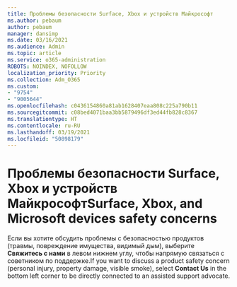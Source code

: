 ```yaml
---
title: Проблемы безопасности Surface, Xbox и устройств Майкрософт
ms.author: pebaum
author: pebaum
manager: dansimp
ms.date: 03/16/2021
ms.audience: Admin
ms.topic: article
ms.service: o365-administration
ROBOTS: NOINDEX, NOFOLLOW
localization_priority: Priority
ms.collection: Adm_O365
ms.custom:
- "9754"
- "9005644"
ms.openlocfilehash: c0436154860a81ab1628407eaa808c225a790b11
ms.sourcegitcommit: c08bed4071baa3bb5879496df3ed44fb828c8367
ms.translationtype: HT
ms.contentlocale: ru-RU
ms.lasthandoff: 03/19/2021
ms.locfileid: "50898179"
---
```

# <a name="surface-xbox-and-microsoft-devices-safety-concerns"></a><span data-ttu-id="41c8d-102">Проблемы безопасности Surface, Xbox и устройств Майкрософт</span><span class="sxs-lookup"><span data-stu-id="41c8d-102">Surface, Xbox, and Microsoft devices safety concerns</span></span>

<span data-ttu-id="41c8d-103">Если вы хотите обсудить проблемы с безопасностью продуктов (травмы, повреждение имущества, видимый дым), выберите **Свяжитесь с нами** в левом нижнем углу, чтобы напрямую связаться с советником по поддержке.</span><span class="sxs-lookup"><span data-stu-id="41c8d-103">If you want to discuss a product safety concern (personal injury, property damage, visible smoke), select **Contact Us** in the bottom left corner to be directly connected to an assisted support advocate.</span></span>